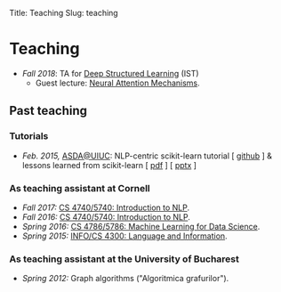 Title: Teaching
Slug: teaching

# Teaching

  * *Fall 2018*: TA for [Deep Structured Learning](https://andre-martins.github.io/pages/deep-structured-learning-ist-fall-2018.html) (IST)
    * Guest lecture: [Neural Attention Mechanisms](/talks/18-attention.pdf).

## Past teaching

### Tutorials
  * *Feb. 2015,* [ASDA@UIUC](https://github.com/adsa-uiuc): NLP-centric scikit-learn tutorial \[&nbsp;[github](https://github.com/vene/adsa_uiuc_sklearn_tutorial)&nbsp;\] & lessons learned from scikit-learn \[&nbsp;[pdf](talks/LessonsLearned.pdf)&nbsp;\] \[&nbsp;[pptx](talks/LessonsLearned.pptx)&nbsp;\]

### As teaching assistant at Cornell
  * *Fall 2017:* [CS 4740/5740: Introduction to NLP](http://www.cs.cornell.edu/courses/cs4740/2017fa/).
  * *Fall 2016:* [CS 4740/5740: Introduction to NLP](http://www.cs.cornell.edu/courses/cs4740/2016fa/).
  * *Spring 2016:* [CS 4786/5786: Machine Learning for Data Science](http://www.cs.cornell.edu/courses/cs4786/2016sp/).
  * *Spring 2015:* [INFO/CS 4300: Language and Information](http://www.cs.cornell.edu/courses/cs4300/2015sp/).

### As teaching assistant at the University of Bucharest
  * *Spring 2012:* Graph algorithms ("Algoritmica grafurilor").
